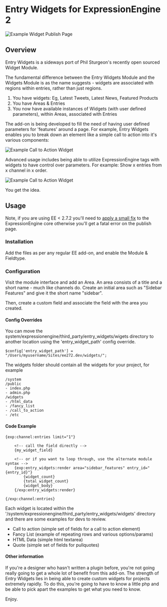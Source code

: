 # Entry Widgets for ExpressionEngine 2

![Example Widget Publish Page](http://f.cl.ly/items/0J3z3w3n3L013h2c3f32/Image%202013.05.31%2012%3A34%3A51%20PM.png)

## Overview

Entry Widgets is a sideways port of Phil Sturgeon's recently open sourced Widget Module.

The fundamental difference between the Entry Widgets Module and the Widgets Module is as the name suggests - widgets are associated with regions within entries, rather than just regions.

1. You have widgets:
  Eg, Latest Tweets, Latest News, Featured Products
2. You have Areas & Entries
3. You now have available instances of Widgets (with user defined parameters), within Areas, associated with Entries

The add-on is being developed to fill the need of having user defined parameters for 'features' around a page. For example, Entry Widgets enables you to break down an element like a simple call to action into it's various components:

![Example Call to Action Widget](http://f.cl.ly/items/1V1X3E061d0b2N2e0g40/Image%202013.05.31%201%3A55%3A06%20PM.png)

Advanced usage includes being able to utilize ExpressionEngine tags with widgets to have control over parameters. For example: Show x entries from x channel in x order.

![Example Call to Action Widget](http://f.cl.ly/items/2b353m0G2g1D2A202j1K/Image%202013.05.31%201%3A57%3A49%20PM.png)

You get the idea.

## Usage

Note, if you are using EE < 2.7.2 you'll need to [apply a small fix](https://support.ellislab.com/bugs/detail/19427) to the ExpressionEngine core otherwise you'll get a fatal error on the publish page.

### Installation
Add the files as per any regular EE add-on, and enable the Module &amp; Fieldtype.

### Configuration

Visit the module interface and add an Area. An area consists of a title and a short name - much like channels do. Create an initial area such as "Sidebar Features" and give it the short name "sidebar".

Then, create a custom field and associate the field with the area you created.

#### Config Overrides

You can move the system/expressionengine/third_party/entry_widgets/wigets directory to another location using the 'entry_widget_path' config override.

	$config['entry_widget_path'] = "/Users/myusername/Sites/ee272.dev/widgets/";

The widgets folder should contain all the widgets for your project, for example
	
	/system
	/public
	- index.php
	- admin.php
	/widgets
	- /html_data
	- /fancy_list
	- /call_to_action
	- /etc

#### Code Example

	{exp:channel:entries limit="1"}

		<!-- call the field directly -->
		{my_widget_field}

		<!-- or if you want to loop through, use the alternate module syntax -->
		{exp:entry_widgets:render area="sidebar_features" entry_id="{entry_id}"}		
			{widget_count}
			{total_widget_count}
			{widget_body}
		{/exp:entry_widgets:render}

	{/exp:channel:entries}

Each widget is located within the '/system/expressionengine/third_party/entry_widgets/widgets' directory and there are some examples for devs to review.

 - Call to action (simple set of fields for a call to action element)
 - Fancy List (example of repeating rows and various options/params)
 - HTML Data (simple html textarea)
 - Quote (simple set of fields for pullquotes)

#### Other information

If you're a designer who hasn't written a plugin before, you're not going really going to get a whole lot of benefit from this add-on. The strength of Entry Widgets lies in being able to create custom widgets for projects extremely rapidly. To do this, you're going to have to know a little php and be able to pick apart the examples to get what you need to know.

Enjoy.
